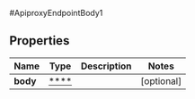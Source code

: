 #ApiproxyEndpointBody1

## Properties
Name | Type | Description | Notes
------------ | ------------- | ------------- | -------------
**body** | [****](.md) |  | [optional] 

